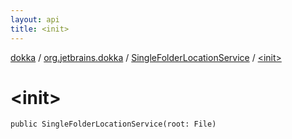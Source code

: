 ```yaml
---
layout: api
title: <init>
---
```

[dokka](../../index.html) / [org.jetbrains.dokka](../index.html) / [SingleFolderLocationService](index.html) / [&lt;init&gt;](_init_.html)


# &lt;init&gt;



```
public SingleFolderLocationService(root: File)
```

